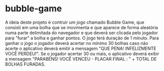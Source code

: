 # bubble-game
A ideia deste projeto é contruir um jogo chamado Bubble Game, que consisti em uma bolha que se movimenta e que aparece de forma aleatória
numa parte delimitada do navegador e que deverá ser clicada pelo jogador para "furar" a bolha e ganhar pontos. 
O jogo terá duração de 1 minuto. Para ganhar o jogo o jogador deverá acertar no mínimo 30 bolhas caso não acerte
o aplicativo deverá emitir a mensagem "QUE PENA! INFELIZMENTE VOCÊ PERDEU!". 
Se o jogador acertar 30 ou mais, o aplicativo deverá exibir a mensagem "PARABÉNS! VOCÊ VENCEU - PLACAR FINAL : " + TOTAL DE BOLHAS FURADAS.
